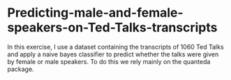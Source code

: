 # Predicting-male-and-female-speakers-on-Ted-Talks-transcripts
In this exercise, I use a dataset containing the transcripts of 1060 Ted Talks and apply a naive bayes classifier to predict whether the talks were given by female or male speakers. To do this we rely mainly on the quanteda package.
